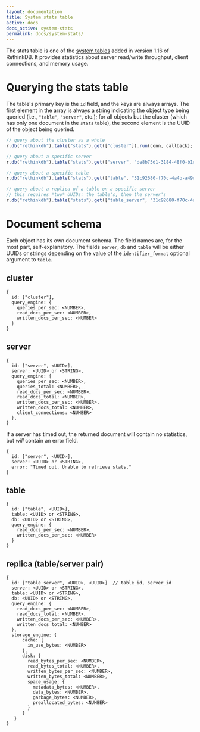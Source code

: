 ```yaml
---
layout: documentation
title: System stats table
active: docs
docs_active: system-stats
permalink: docs/system-stats/
---
```


The stats table is one of the [system tables][st] added in version 1.16 of RethinkDB. It provides statistics about server read/write throughput, client connections, and memory usage.

[st]: /docs/system-tables/

# Querying the stats table #

The table's primary key is the `id` field, and the keys are always arrays. The first element in the array is always a string indicating the object type being queried (i.e., `"table"`, `"server"`, etc.); for all objects but the cluster (which has only one document in the `stats` table), the second element is the UUID of the object being queried.

```js
// query about the cluster as a whole
r.db("rethinkdb").table("stats").get(["cluster"]).run(conn, callback);

// query about a specific server
r.db("rethinkdb").table("stats").get(["server", "de8b75d1-3184-48f0-b1ef-99a9c04e2be5"]).run(conn, callback);

// query about a specific table
r.db("rethinkdb").table("stats").get(["table", "31c92680-f70c-4a4b-a49e-b238eb12c023"]).run(conn, callback);

// query about a replica of a table on a specific server
// this requires *two* UUIDs: the table's, then the server's
r.db("rethinkdb").table("stats").get(["table_server", "31c92680-f70c-4a4b-a49e-b238eb12c023", "de8b75d1-3184-48f0-b1ef-99a9c04e2be5"]).run(conn, callback);
```

# Document schema #

Each object has its own document schema. The field names are, for the most part, self-explanatory. The fields `server`, `db` and `table` will be either UUIDs or strings depending on the value of the `identifier_format` optional argument to `table`.

## cluster ##

```
{
  id: ["cluster"],
  query_engine: {
    queries_per_sec: <NUMBER>,
    read_docs_per_sec: <NUMBER>,
    written_docs_per_sec: <NUMBER>
  }
}
```

## server ##

```
{
  id: ["server", <UUID>],
  server: <UUID> or <STRING>,
  query_engine: {
    queries_per_sec: <NUMBER>,
    queries_total: <NUMBER>,
    read_docs_per_sec: <NUMBER>,
    read_docs_total: <NUMBER>,
    written_docs_per_sec: <NUMBER>,
    written_docs_total: <NUMBER>,
    client_connections: <NUMBER>
  },
}
```

If a server has timed out, the returned document will contain no statistics, but *will* contain an error field.

```
{
  id: ["server", <UUID>],
  server: <UUID> or <STRING>,
  error: "Timed out. Unable to retrieve stats."
}
```


## table ##

```
{
  id: ["table", <UUID>],
  table: <UUID> or <STRING>,
  db: <UUID> or <STRING>,
  query_engine: {
    read_docs_per_sec: <NUMBER>,
    written_docs_per_sec: <NUMBER>
  }
}
```

## replica (table/server pair) ##

```
{
  id: ["table_server", <UUID>, <UUID>]  // table_id, server_id
  server: <UUID> or <STRING>,
  table: <UUID> or <STRING>,
  db: <UUID> or <STRING>,
  query_engine: {
    read_docs_per_sec: <NUMBER>,
    read_docs_total: <NUMBER>,
    written_docs_per_sec: <NUMBER>,
    written_docs_total: <NUMBER>
  },
  storage_engine: {
      cache: {
        in_use_bytes: <NUMBER>
      },
      disk: {
        read_bytes_per_sec: <NUMBER>,
        read_bytes_total: <NUMBER>,
        written_bytes_per_sec: <NUMBER>,
        written_bytes_total: <NUMBER>,
        space_usage: {
          metadata_bytes: <NUMBER>,
          data_bytes: <NUMBER>,
          garbage_bytes: <NUMBER>,
          preallocated_bytes: <NUMBER>
        }
      }
   }
}
```
